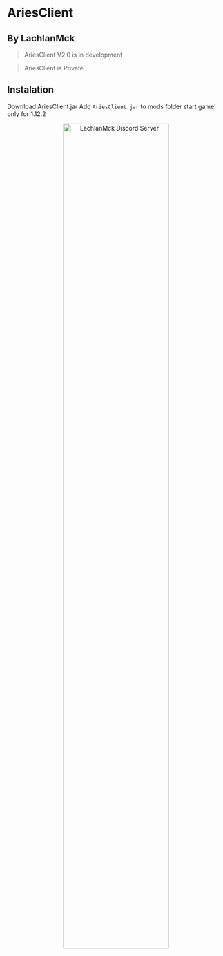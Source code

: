 # **AriesClient**
## By LachlanMck

> AriesClient V2.0 is in development

> AriesClient is Private

## Instalation
Download AriesClient.jar
Add `AriesClient.jar` to mods folder
start game! only for 1.12.2

<p align="center">
    <a href="https://dsc.gg/LachlanMck"><img alt="LachlanMck Discord Server" src="[https://raw.githubusercontent.com/lambda-client/assets/main/download_button_3.2.1.png](https://pbs.twimg.com/media/ElWh0NdXEAE7Put.png)" width="70%" height="70%"></a>
</p>
